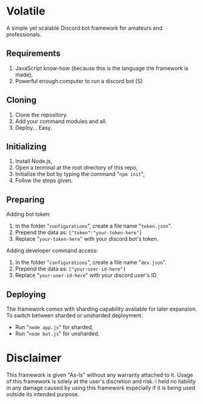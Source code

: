 # Volatile
A simple yet scalable Discord bot framework for amateurs and professionals.

## Requirements
1. JavaScript know-how (because this is the language the framework is made),
2. Powerful enough computer to run a discord bot (S)

## Cloning
1. Clone the repository.
2. Add your command modules and all.
3. Deploy... Easy.

## Initializing
1. Install Node.js,
2. Open a terminal at the root directory of this repo,
3. Initialize the bot by typing the command "`npm init`",
4. Follow the steps given.

## Preparing
Adding bot token:
1. In the folder "`configurations`", create a file name "`token.json`".
2. Prepend the data as: `{"token":"your-token-here"}`
3. Replace "`your-token-here`" with your discord bot's token.

Adding developer command access:
1. In the folder "`configurations`", create a file name "`dev.json`".
2. Prepend the data as: `["your-user-id-here"]`
3. Replace "`your-user-id-here`" with your discord user's ID.

## Deploying
The framework comes with sharding capability available for later expansion. To switch between sharded or unsharded deployment:
- Run "`node app.js`" for sharded,
- Run "`node bot.js`" for unsharded.

# Disclaimer
This framework is given "As-Is" without any warranty attached to it. Usage of this framework is solely at the user's discretion and risk. I held no liability in any damage caused by using this framework especially if it is being used outside its intended purpose.